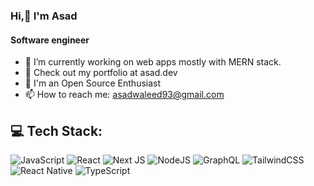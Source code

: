 ### Hi,👋 I'm Asad
#### Software engineer

- 🔭 I’m currently working on web apps mostly with MERN stack.
- 🚀 Check out my portfolio at asad.dev
- 🤝 I'm an Open Source Enthusiast
- 📫 How to reach me: asadwaleed93@gmail.com


## 💻 Tech Stack:
![JavaScript](https://img.shields.io/badge/javascript-%23323330.svg?style=for-the-badge&logo=javascript&logoColor=%23F7DF1E) ![React](https://img.shields.io/badge/react-%2320232a.svg?style=for-the-badge&logo=react&logoColor=%2361DAFB) ![Next JS](https://img.shields.io/badge/Next-black?style=for-the-badge&logo=next.js&logoColor=white) ![NodeJS](https://img.shields.io/badge/node.js-6DA55F?style=for-the-badge&logo=node.js&logoColor=white) ![GraphQL](https://img.shields.io/badge/-GraphQL-E10098?style=for-the-badge&logo=graphql&logoColor=white) ![TailwindCSS](https://img.shields.io/badge/tailwindcss-%2338B2AC.svg?style=for-the-badge&logo=tailwind-css&logoColor=white) ![React Native](https://img.shields.io/badge/react_native-%2320232a.svg?style=for-the-badge&logo=react&logoColor=%2361DAFB) ![TypeScript](https://img.shields.io/badge/typescript-%23007ACC.svg?style=for-the-badge&logo=typescript&logoColor=white)

<!-- ![](https://raw.githubusercontent.com/danielcranney/readme-generator/main/public/icons/skills/typescript-colored.svg =100x) -->
<!-- ![prisma](https://user-images.githubusercontent.com/15375997/214595118-06d3f057-29d1-4a9b-85cd-843ecbd4e885.png){ width=50% }
<img src="https://raw.githubusercontent.com/danielcranney/readme-generator/main/public/icons/skills/typescript-colored.svg" alt="typescript" width="60"/> <img src="https://raw.githubusercontent.com/danielcranney/readme-generator/main/public/icons/skills/react-colored.svg" alt="react" width="60"/>
<img src="https://raw.githubusercontent.com/danielcranney/readme-generator/main/public/icons/skills/nextjs-colored-dark.svg" alt="nextks" width="60"/><img src="https://raw.githubusercontent.com/danielcranney/readme-generator/main/public/icons/skills/tailwindcss-colored.svg" alt="tailwindcss" width="60"/> <img src="https://user-images.githubusercontent.com/15375997/214595118-06d3f057-29d1-4a9b-85cd-843ecbd4e885.png" alt="prisma" width="60"/> -->
<!--

**asad293/asad293** is a ✨ _special_ ✨ repository because its `README.md` (this file) appears on your GitHub profile.

Here are some ideas to get you started:

- 🔭 I’m currently working on ...
- 🌱 I’m currently learning ...
- 👯 I’m looking to collaborate on ...
- 🤔 I’m looking for help with ...
- 💬 Ask me about ...
- 📫 How to reach me: ...
- 😄 Pronouns: ...
- ⚡ Fun fact: ...
-->
